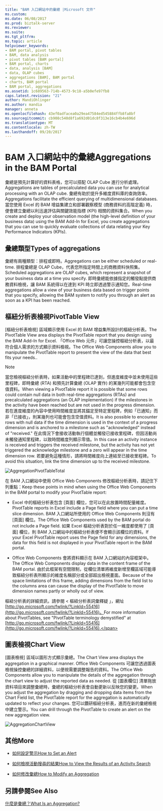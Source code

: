 ```yaml
---
title: "BAM 入口網站中的彙總 |Microsoft 文件"
ms.custom: 
ms.date: 06/08/2017
ms.prod: biztalk-server
ms.reviewer: 
ms.suite: 
ms.tgt_pltfrm: 
ms.topic: article
helpviewer_keywords:
- BAM portal, pivot tables
- BAM, data analysis
- pivot tables [BAM portal]
- BAM portal, charts
- data, analysis [BAM]
- data, OLAP cubes
- aggregations [BAM], BAM portal
- charts, BAM portal
- BAM portal, aggregations
ms.assetid: 1c689563-714b-4573-9c18-a5b0efe97fb8
caps.latest.revision: "21"
author: MandiOhlinger
ms.author: mandia
manager: anneta
ms.openlocfilehash: 43ef0adfacea0a29ea47584ed545884ffb8fa8bf
ms.sourcegitcommit: cb908c540d8f1a692d01dc8f313e16cb4b4e696d
ms.translationtype: MT
ms.contentlocale: zh-TW
ms.lasthandoff: 09/20/2017
---
```

# <a name="aggregations-in-the-bam-portal"></a><span data-ttu-id="5a0ba-102">BAM 入口網站中的彙總</span><span class="sxs-lookup"><span data-stu-id="5a0ba-102">Aggregations in the BAM Portal</span></span>
<span data-ttu-id="5a0ba-103">彙總是預先計算好的資料表格，您可以搭配 OLAP Cube 進行分析處理。</span><span class="sxs-lookup"><span data-stu-id="5a0ba-103">Aggregations are tables of precalculated data you can use for analytical processing with an OLAP cube.</span></span> <span data-ttu-id="5a0ba-104">彙總有助於提升多維度資料庫的查詢效率。</span><span class="sxs-lookup"><span data-stu-id="5a0ba-104">Aggregations facilitate the efficient querying of multidimensional databases.</span></span> <span data-ttu-id="5a0ba-105">當您使用 Excel 的 BAM 增益集建立和部署觀察模型 (商務資料的高階定義) 時，便會建立彙總以利迅速評估與關鍵效能指標 (KPI) 相關的資料集合。</span><span class="sxs-lookup"><span data-stu-id="5a0ba-105">When you create and deploy your observation model (the high-level definition of your business data) using the BAM Add-In for Excel, you create aggregations that you can use to quickly evaluate collections of data relating your Key Performance Indicators (KPIs).</span></span>  
  
## <a name="types-of-aggregations"></a><span data-ttu-id="5a0ba-106">彙總類型</span><span class="sxs-lookup"><span data-stu-id="5a0ba-106">Types of aggregations</span></span>  
 <span data-ttu-id="5a0ba-107">彙總有兩種類型：排程或即時。</span><span class="sxs-lookup"><span data-stu-id="5a0ba-107">Aggregations can be either scheduled or real-time.</span></span> <span data-ttu-id="5a0ba-108">排程彙總是 OLAP Cube，代表您所指定時間上的商務資料快照集。</span><span class="sxs-lookup"><span data-stu-id="5a0ba-108">Scheduled aggregations are OLAP cubes, which represent a snapshot of your business data at a time you specify.</span></span> <span data-ttu-id="5a0ba-109">即時彙總能依據指定的觸發點提供商務資料檢視，讓 BAM 系統得以在達到 KPI 時立即透過警示通知您。</span><span class="sxs-lookup"><span data-stu-id="5a0ba-109">Real-time aggregations allow a view of your business data based on trigger points that you specify, allowing the BAM system to notify you through an alert as soon as a KPI has been reached.</span></span>  
  
## <a name="pivottable-view"></a><span data-ttu-id="5a0ba-110">樞紐分析表檢視</span><span class="sxs-lookup"><span data-stu-id="5a0ba-110">PivotTable View</span></span>  
 <span data-ttu-id="5a0ba-111">[樞紐分析表檢視] 區域顯示使用 Excel 的 BAM 增益集所設計的樞紐分析表。</span><span class="sxs-lookup"><span data-stu-id="5a0ba-111">The PivotTable View area displays the PivotTable report that you design using the BAM Add-In for Excel.</span></span> <span data-ttu-id="5a0ba-112">「Office Web 元件」可讓您操控樞紐分析表，以最符合個人需求的方式顯示資料檢視。</span><span class="sxs-lookup"><span data-stu-id="5a0ba-112">The Office Web Components allow you to manipulate the PivotTable report to present the view of the data that best fits your needs..</span></span>  
  
> [!NOTE]
>  <span data-ttu-id="5a0ba-113">當您檢視樞紐分析表時，如果活動中的里程碑已達到，但進度維度中並未使用這些里程碑，即時彙總 (RTA) 和預先計算彙總 (OLAP 實作) 的某幾列可能都會包含空值資料。</span><span class="sxs-lookup"><span data-stu-id="5a0ba-113">When viewing a PivotTable report it is possible that some rows could contain null data in both real-time aggregations (RTAs) and precalculated aggregations (an OLAP implementation) if the milestones in the activity have been reached but are not used in the progress dimension.</span></span> <span data-ttu-id="5a0ba-114">若在進度維度的內容中使用時間維度並將其錨定至特定里程碑，例如「已通知」而非「已接收」，則某幾列也可能會包含空值資料。</span><span class="sxs-lookup"><span data-stu-id="5a0ba-114">It is also possible to encounter rows with null data if the time dimension is used in the context of a progress dimension and is anchored to a milestone such as "acknowledged" instead of "received."</span></span> <span data-ttu-id="5a0ba-115">在此情況下會接收活動執行個體並觸發已接收里程碑，但因活動尚未觸發通知里程碑，以致時間維度列顯示零值。</span><span class="sxs-lookup"><span data-stu-id="5a0ba-115">In this case an activity instance is received and triggers the received milestone, but the activity has not yet triggered the acknowledge milestone and a zero will appear in the time dimension row.</span></span>  <span data-ttu-id="5a0ba-116">若要避免這種情形，請將時間維度向上連結至已接收里程碑。</span><span class="sxs-lookup"><span data-stu-id="5a0ba-116">To avoid this situation, link the time dimension up to the received milestone.</span></span>  
  
 ![](../core/media/aggregationpivottabletotal.gif "AggregationPivotTableTotal")  
  
 <span data-ttu-id="5a0ba-117">在 BAM 入口網站中使用 Office Web Components 修改樞紐分析表時，請記住下列重點：</span><span class="sxs-lookup"><span data-stu-id="5a0ba-117">Keep these points in mind when using the Office Web Components in the BAM portal to modify your PivotTable report:</span></span>  
  
-   <span data-ttu-id="5a0ba-118">Excel 中的樞紐分析表包含 [頁面] 欄位，您可以在此放置時間配量維度。</span><span class="sxs-lookup"><span data-stu-id="5a0ba-118">PivotTable reports in Excel include a Page field where you can put a time slice dimension.</span></span> <span data-ttu-id="5a0ba-119">BAM 入口網站所使用的 Office Web Components 則沒有 [頁面] 欄位。</span><span class="sxs-lookup"><span data-stu-id="5a0ba-119">The Office Web Components used by the BAM portal do not include a Page field.</span></span> <span data-ttu-id="5a0ba-120">如果 Excel 樞紐分析表對於任一維度都使用了 [頁面] 欄位，則 BAM 入口網站中的樞紐分析表便不會顯示該欄位的資料。</span><span class="sxs-lookup"><span data-stu-id="5a0ba-120">If your Excel PivotTable report uses the Page field for any dimensions, the data for this field is not displayed in your PivotTable report in the BAM portal.</span></span>  
  
-   <span data-ttu-id="5a0ba-121">Office Web Components 會將資料顯示在 BAM 入口網站的內容框架中。</span><span class="sxs-lookup"><span data-stu-id="5a0ba-121">The Office Web Components display data in the content frame of the BAM portal.</span></span> <span data-ttu-id="5a0ba-122">由於此框架有空間限制，從欄位清單將維度新增至欄區域可能導致樞紐分析表所顯示的維度名稱部分或全部超出檢視畫面。</span><span class="sxs-lookup"><span data-stu-id="5a0ba-122">Because of the space limitations of this frame, adding dimensions from the field list to the columns area can cause the display of the PivotTable to move dimension names partly or wholly out of view.</span></span>  
  
 <span data-ttu-id="5a0ba-123">樞紐分析表的詳細資訊，請參閱 < 樞紐分析表詞彙釋疑 」，網址[http://go.microsoft.com/fwlink/?LinkId=55416](http://go.microsoft.com/fwlink/?LinkId=55416)。</span><span class="sxs-lookup"><span data-stu-id="5a0ba-123">For more information about PivotTables, see "PivotTable terminology demystified" at [http://go.microsoft.com/fwlink/?LinkId=55416](http://go.microsoft.com/fwlink/?LinkId=55416).</span></span>  
  
## <a name="chart-view"></a><span data-ttu-id="5a0ba-124">圖表檢視</span><span class="sxs-lookup"><span data-stu-id="5a0ba-124">Chart View</span></span>  
 <span data-ttu-id="5a0ba-125">[圖表檢視] 區域以圖形方式顯示彙總。</span><span class="sxs-lookup"><span data-stu-id="5a0ba-125">The Chart View area displays the aggregation in a graphical manner.</span></span> <span data-ttu-id="5a0ba-126">Office Web Components 可讓您透過圖表檢視操控彙總的詳細資料，以便視需要調整報告的資料。</span><span class="sxs-lookup"><span data-stu-id="5a0ba-126">The Office Web Components allow you to manipulate the details of the aggregation through the chart view to adjust the reported data as needed.</span></span> <span data-ttu-id="5a0ba-127">從 [圖表欄位] 清單拖放資料項目來調整彙總時，彙總的樞紐分析表會自動更新以反映您的變更。</span><span class="sxs-lookup"><span data-stu-id="5a0ba-127">When you adjust the aggregation by dragging and dropping data items from the Chart Field list, the PivotTable report for the aggregation is automatically updated to reflect your changes.</span></span> <span data-ttu-id="5a0ba-128">您可以鑽研樞紐分析表，進而在新的彙總檢視中建立警示。</span><span class="sxs-lookup"><span data-stu-id="5a0ba-128">You can drill through the PivotTable to create an alert on the new aggregation view.</span></span>  
  
 ![](../core/media/aggregationchartview.gif "AggregationChartView")  
  
## <a name="more"></a><span data-ttu-id="5a0ba-129">其他</span><span class="sxs-lookup"><span data-stu-id="5a0ba-129">More</span></span>  
  
-   [<span data-ttu-id="5a0ba-130">如何設定警示</span><span class="sxs-lookup"><span data-stu-id="5a0ba-130">How to Set an Alert</span></span>](../core/how-to-set-an-alert.md)  
  
-   [<span data-ttu-id="5a0ba-131">如何檢視活動搜尋的結果</span><span class="sxs-lookup"><span data-stu-id="5a0ba-131">How to View the Results of an Activity Search</span></span>](../core/how-to-view-the-results-of-an-activity-search.md)  
  
-   [<span data-ttu-id="5a0ba-132">如何修改彙總</span><span class="sxs-lookup"><span data-stu-id="5a0ba-132">How to Modify an Aggregation</span></span>](../core/how-to-modify-an-aggregation.md)  
  
## <a name="see-also"></a><span data-ttu-id="5a0ba-133">另請參閱</span><span class="sxs-lookup"><span data-stu-id="5a0ba-133">See Also</span></span>  
 [<span data-ttu-id="5a0ba-134">什麼是彙總？</span><span class="sxs-lookup"><span data-stu-id="5a0ba-134">What Is an Aggregation?</span></span>](../core/what-is-an-aggregation.md)